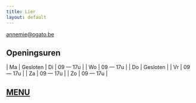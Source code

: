 ```yaml
---
title: Lier
layout: default
---
```


[annemie@ogato.be](mailto:annemie@ogato.be)

## Openingsuren

| Ma | Gesloten
| Di | 09 &mdash; 17u |
| Wo | 09 &mdash; 17u |
| Do | Gesloten |
| Vr | 09 &mdash; 17u |
| Za | 09 &mdash; 17u |
| Zo | 09 &mdash; 17u |

## [MENU](/menu.pdf)
